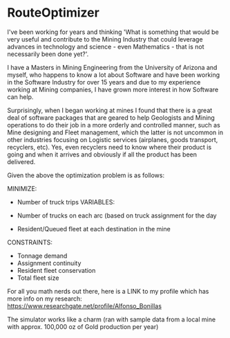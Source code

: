 # RouteOptimizer
I've been working for years and thinking 'What is something that would be very useful and contribute to the Mining Industry that could leverage advances in technology and science - even Mathematics - that is not necessarily been done yet?'.

I have a Masters in Mining Engineering from the University of Arizona and myself, who happens to know a lot about Software and have been working in the Software Industry for over 15 years and due to my experience working at Mining companies, I have grown more interest in how Software can help.

Surprisingly, when I began working at mines I found that there is a great deal of software packages that are geared to help Geologists and Mining operations to do their job in a more orderly and controlled manner, such as Mine designing and Fleet management, which the latter is not uncommon in other industries focusing on Logistic services (airplanes, goods transport, recyclers, etc). Yes, even recyclers need to know where their product is going and when it arrives and obviously if all the product has been delivered.

Given the above the optimization problem is as follows:

MINIMIZE:

* Number of truck trips
VARIABLES:

* Number of trucks on each arc (based on truck assignment for the day
* Resident/Queued fleet at each destination in the mine

CONSTRAINTS:

* Tonnage demand
* Assignment continuity
* Resident fleet conservation
* Total fleet size

For all you math nerds out there, here is a LINK to my profile which has more info on my research: https://www.researchgate.net/profile/Alfonso_Bonillas

The simulator works like a charm (ran with sample data from a local mine with approx. 100,000 oz of Gold production per year)
